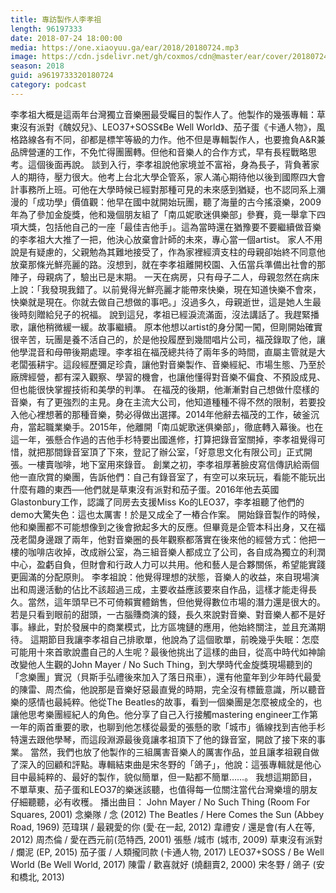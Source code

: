 ```yaml
---
title: 專訪製作人李孝祖
length: 96197333
date: 2018-07-24 18:00:00
media: https://one.xiaoyuu.ga/ear/2018/20180724.mp3
image: https://cdn.jsdelivr.net/gh/coxmos/cdn@master/ear/cover/20180724.jpeg
season: 2018
guid: a9619733320180724
category: podcast
---
```


李孝祖大概是這兩年台灣獨立音樂圈最受矚目的製作人了。他製作的幾張專輯：草東沒有派對《醜奴兒》、LEO37+SOSS《Be Well World》、茄子蛋《卡通人物》，風格路線各有不同，卻都是標竿等級的力作。他不但是專輯製作人，也要擔負A&amp;R兼品牌營運的工作，不免忙得團團轉。但他和音樂人的合作方式，早有長程戰略思考。這個後面再說。
談到入行，李孝祖說他家境並不富裕，身為長子，背負著家人的期待，壓力很大。他考上台北大學企管系，家人滿心期待他以後到國際四大會計事務所上班。可他在大學時候已經對那種可見的未來感到猶疑，也不認同系上瀰漫的「成功學」價值觀：他早在國中就開始玩團，聽了海量的古今搖滾樂，2009年為了參加金旋獎，他和幾個朋友組了「南瓜妮歌迷俱樂部」參賽，竟一舉拿下四項大獎，包括他自己的一座「最佳吉他手」。這為當時還在猶豫要不要繼續做音樂的李孝祖大大推了一把，他決心放棄會計師的未來，專心當一個artist。
家人不用說是有疑慮的，父親勉為其難地接受了，作為家裡經濟支柱的母親卻始終不同意他放棄那條光鮮亮麗的路。沒想到，就在李孝祖離開校園、入伍當兵準備出社會的那陣子，母親病了，驗出已是末期。
一天在病房，只有母子二人，母親忽然在病床上說：「我發現我錯了。以前覺得光鮮亮麗才能帶來快樂，現在知道快樂不會來，快樂就是現在。你就去做自己想做的事吧。」沒過多久，母親逝世，這是她人生最後時刻贈給兒子的祝福。
說到這兒，孝祖已經淚流滿面，沒法講話了。我趕緊播歌，讓他稍微緩一緩。故事繼續。
原本他想以artist的身分闖一闖，但剛開始確實很辛苦，玩團是養不活自己的，於是他投履歷到幾間唱片公司，福茂錄取了他，讓他學混音和母帶後期處理。李孝祖在福茂總共待了兩年多的時間，直屬主管就是大老闆張耕宇。這段經歷彌足珍貴，讓他對音樂製作、音樂經紀、市場生態、乃至於廠牌經營，都有深入觀察、學習的機會，也讓他懂得對音樂不偏食、不預設成見、但也能很快掌握技術和美學的判準。
在福茂的後期，他漸漸對自己想做什麼樣的音樂，有了更強烈的主見。身在主流大公司，他知道種種不得不然的限制，若要投入他心裡想著的那種音樂，勢必得做出選擇。2014年他辭去福茂的工作，破釜沉舟，當起職業樂手。2015年，他離開「南瓜妮歌迷俱樂部」，徹底轉入幕後。也在這一年，張懸合作過的吉他手杉特要出國進修，打算把錄音室關掉，李孝祖覺得可惜，就把那間錄音室頂了下來，登記了辦公室，「好意思文化有限公司」正式開張。一樓賣咖啡，地下室用來錄音。
創業之初，李孝祖厚著臉皮寫信傳訊給兩個他一直欣賞的樂團，告訴他們：自己有錄音室了，有空可以來玩玩，看能不能玩出什麼有趣的東西──他們就是草東沒有派對和茄子蛋。2016年他去英國Glastonbury工作，認識了同房去支援Miss Ko的LEO37，李孝祖聽了他們的demo大驚失色：這也太厲害！於是又成全了一樁合作案。
開始錄音製作的時候，他和樂團都不可能想像到之後會掀起多大的反應。但畢竟是企管本科出身，又在福茂老闆身邊跟了兩年，他對音樂圈的長年觀察都落實在後來他的經營方式：他把一樓的咖啡店收掉，改成辦公室，為三組音樂人都成立了公司，各自成為獨立的利潤中心，盈虧自負，但財會和行政人力可以共用。他和藝人是合夥關係，希望能實踐更圓滿的分配原則。
李孝祖說：他覺得理想的狀態，音樂人的收益，來自現場演出和周邊活動的佔比不該超過三成，主要收益應該要來自作品，這樣才能走得長久。當然，這年頭早已不可倚賴實體銷售，但他覺得數位市場的潛力還是很大的。若是只看到眼前的甜頭，一古腦賺商演的錢，長久來說對音樂、對音樂人都不是好事。緣此，對於發展中的商業模式，比方區塊鏈的應用，他始終關注，並且充滿期待。
這期節目我讓李孝祖自己排歌單，他說為了這個歌單，前晚幾乎失眠：怎麼可能用十來首歌說盡自己的人生呢？最後他挑出了這樣的曲目，從高中時代如神諭改變他人生觀的John Mayer / No Such Thing，到大學時代金旋獎現場聽到的「念樂團」實況（貝斯手弘禮後來加入了落日飛車），還有他童年到少年時代最愛的陳雷、周杰倫，他說那是音樂好惡最直覺的時期，完全沒有標籤意識，所以聽音樂的感情也最純粹。他從The Beatles的故事，看到一個樂團是怎麼被成全的，也讓他思考樂團經紀人的角色。他分享了自己入行接觸mastering engineer工作第一年的兩首重要的歌，也聊到他怎樣從最愛的張懸的歌「城市」循線找到吉他手杉特還去跟他學琴，而這段淵源最後竟讓孝祖頂下了他的錄音室，開啟了接下來的事業。
當然，我們也放了他製作的三組厲害音樂人的厲害作品，並且讓孝祖親自做了深入的回顧和評點。專輯結束曲是宋冬野的「鴿子」，他說：這張專輯就是他心目中最純粹的、最好的製作，貌似簡單，但一點都不簡單……。
我想這期節目，不單草東、茄子蛋和LEO37的樂迷該聽，也值得每一位關注當代台灣樂壇的朋友仔細聽聽，必有收穫。
播出曲目：
John Mayer / No Such Thing (Room For Squares, 2001) 
念樂隊 / 念 (2012) 
The Beatles / Here Comes the Sun (Abbey Road, 1969) 
范瑋琪 / 最親愛的你 (愛·在一起, 2012) 
韋禮安 / 還是會(有人在等, 2012) 
周杰倫 / 愛在西元前(范特西, 2001) 
張懸 /城市 (城市, 2009) 
草東沒有派對 / 爛泥 (EP, 2015)
茄子蛋 / 人類攏同款 (卡通人物, 2017) 
LEO37+SOSS / Be Well World (Be Well World, 2017) 
陳雷 / 歡喜就好 (燒翻賣2, 2000) 
宋冬野 / 鴿子 (安和橋北, 2013)

